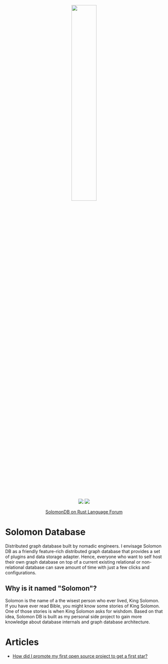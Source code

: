 <p align="center">
<img src="https://user-images.githubusercontent.com/56880684/201497081-40976107-ef47-4a12-bf6d-ceafc8da3464.png" width="40%"/>
</p>
<p align="center">
    <a href="https://github.com/nomadiz/solomon-db/graphs/contributors" alt="Contributors">
        <img src="https://img.shields.io/github/contributors/nomadiz/solomon-db" /></a>
    <a href="https://github.com/nomadiz/solomon-db/pulse" alt="Activity">
        <img src="https://img.shields.io/github/commit-activity/m/nomadiz/solomon-db" /></a>
</p>
<p align="center">
<a href="https://users.rust-lang.org/t/solomondb-in-development-gremlin-compatible-graph-database-update/84750" alt="Activity">
		SolomonDB on Rust Language Forum
	</a>
</p>

# Solomon Database

Distributed graph database built by nomadic engineers. I envisage Solomon DB as a friendly feature-rich distributed graph database that provides a set of plugins and data storage adapter. Hence, everyone who want to self host their own graph database on top of a current existing relational or non-relational database can save amount of time with just a few clicks and configurations.

## Why is it named "Solomon"?
Solomon is the name of a the wisest person who ever lived, King Solomon. If you have ever read Bible, you might know some stories of King Solomon. One of those stories is when King Solomon asks for wishdom. Based on that idea, Solomon DB is built as my personal side project to gain more knowledge about database internals and graph database architecture. 

# Articles
- [How did I promote my first open source project to get a first star?](https://chasechung.hashnode.dev/how-did-i-promote-my-first-open-source-project-to-get-a-first-star)
